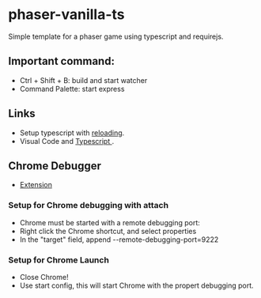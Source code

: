 # phaser-vanilla-ts
Simple template for a phaser game using typescript and requirejs.

## Important command:
- Ctrl + Shift + B: build and start watcher
- Command Palette: start express

## Links
- Setup typescript with [reloading]( https://github.com/lochrist/typescript-node-basic).
- Visual Code and [Typescript ](https://code.visualstudio.com/docs/languages/typescript).

## Chrome Debugger
- [Extension](https://marketplace.visualstudio.com/items?itemName=msjsdiag.debugger-for-chrome)

### Setup for Chrome debugging with attach
- Chrome must be started with a remote debugging port:
- Right click the Chrome shortcut, and select properties
- In the "target" field, append --remote-debugging-port=9222

### Setup for Chrome Launch
- Close Chrome!
- Use start config, this will start Chrome with the propert debugging port.